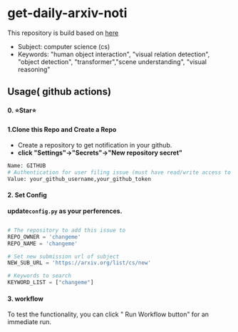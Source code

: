 # get-daily-arxiv-noti

This repository is build based on [here](github.com/kobiso/get-daily-arxiv-noti)

- Subject: computer science (cs)
- Keywords: "human object interaction", "visual relation detection", "object detection", "transformer","scene understanding", "visual reasoning"

## Usage( github actions)

#### 0. ⭐Star⭐

#### 1.Clone this Repo and Create a Repo

- Create a repository to get notification in your github.
-  **click "Settings"->"Secrets"->"New repository secret"** 

```python
Name: GITHUB
# Authentication for user filing issue (must have read/write access to repository to add issue to)
Value: your_github_username,your_github_token
```

#### 2. Set Config

**update`config.py` as your perferences.**

```python

# The repository to add this issue to
REPO_OWNER = 'changeme'
REPO_NAME = 'changeme'

# Set new submission url of subject
NEW_SUB_URL = 'https://arxiv.org/list/cs/new'

# Keywords to search
KEYWORD_LIST = ["changeme"]
```

#### 3.  workflow

To test the functionality, you can click " Run Workflow button" for an immediate run.


